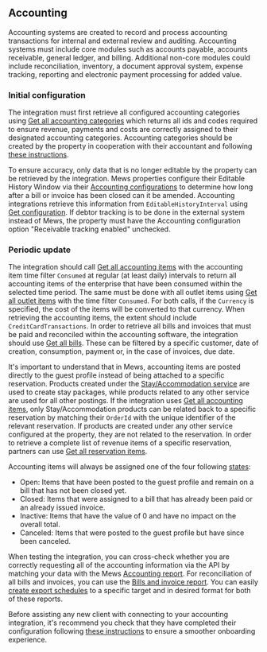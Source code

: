 ## Accounting

Accounting systems are created to record and process accounting transactions for internal and external review and auditing. Accounting systems must include core modules such as accounts payable, accounts receivable, general ledger, and billing. Additional non-core modules could include reconciliation, inventory, a document approval system, expense tracking, reporting and electronic payment processing for added value. 

### Initial configuration

The integration must first retrieve all configured accounting categories using [Get all accounting categories](../operations/finance.md#get-all-accounting-categories) which returns all ids and codes required to ensure revenue, payments and costs are correctly assigned to their designated accounting categories. Accounting categories should be created by the property in cooperation with their accountant and following [these instructions](https://help.mews.com/en/articles/4244319-create-an-accounting-category). 

To ensure accuracy, only data that is no longer editable by the property can be retrieved by the integration. Mews properties configure their Editable History Window via their [Accounting configurations](https://help.mews.com/en/articles/4245522-what-is-the-accounting-configuration) to determine how long after a bill or invoice has been closed can it be amended. Accounting integrations retrieve this information from `EditableHistoryInterval` using [Get configuration](../operations/configuration.md#get-configuration). If debtor tracking is to be done in the external system instead of Mews, the property must have the Accounting configuration option "Receivable tracking enabled" unchecked.

### Periodic update

The integration should call [Get all accounting items](../operations/finance.md#get-all-accounting-items) with the accounting item time filter `Consumed` at regular (at least daily) intervals to return all accounting items of the enterprise that have been consumed within the selected time period. The same must be done with all outlet items using [Get all outlet items](../operations/finance.md#get-all-outlet-items) with the time filter `Consumed`. For both calls, if the `Currency` is specified, the cost of the items will be converted to that currency. When retrieving the accounting items, the extent should include `CreditCardTransactions`. In order to retrieve all bills and invoices that must be paid and reconciled within the accounting software, the integration should use [Get all bills](../operations/finance.md#get-all-bills). These can be filtered by a specific customer, date of creation, consumption, payment or, in the case of invoices, due date.

It's important to understand that in Mews, accounting items are posted directly to the guest profile instead of being attached to a specific reservation. Products created under the [Stay/Accommodation service](https://help.mews.com/en/articles/4244328-set-up-your-stay-service) are used to create stay packages, while products related to any other service are used for all other postings. If the integration uses [Get all accounting items](../operations/finance.md#get-all-accounting-items), only Stay/Accommodation products can be related back to a specific reservation by matching their `OrderId` with the unique identifier of the relevant reservation. If products are created under any other service configured at the property, they are not related to the reservation. In order to retrieve a complete list of revenue items of a specific reservation, partners can use [Get all reservation items](../operations/reservations.md#get-all-reservation-items). 

Accounting items will always be assigned one of the four following [states](../operations/finance.md#accounting-item-state):
* Open: Items that have been posted to the guest profile and remain on a bill that has not been closed yet.
* Closed: Items that were assigned to a bill that has already been paid or an already issued invoice.
* Inactive: Items that have the value of 0 and have no impact on the overall total.
* Canceled: Items that were posted to the guest profile but have since been canceled.

When testing the integration, you can cross-check whether you are correctly requesting all of the accounting information via the API by matching your data with the Mews [Accounting report](https://help.mews.com/en/articles/4245918-accounting-report). For reconciliation of all bills and invoices, you can use the [Bills and invoice report](https://help.mews.com/en/articles/4245921-bills-and-invoices-report). You can easily [create export schedules](https://help.mews.com/en/articles/4245871-schedule-report-exports) to a specific target and in desired format for both of these reports. 

Before assisting any new client with connecting to your accounting integration, it's recommend you check that they have completed their configuration following [these instructions](https://help.mews.com/en/articles/4399271-how-can-i-connect-my-accounting-integration) to ensure a smoother onboarding experience.




